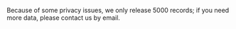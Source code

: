 Because of some privacy issues, we only release 5000 records; if you need more data, please contact us by email.
